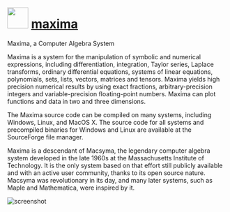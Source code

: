 # <img src="https://cdn.jsdelivr.net/gh/chocolatey/chocolatey-coreteampackages@edba4a5849ff756e767cba86641bea97ff5721fe/icons/maxima.png" width="48" height="48"/> [maxima](https://chocolatey.org/packages/maxima)


Maxima, a Computer Algebra System

Maxima is a system for the manipulation of symbolic and numerical expressions, including differentiation, integration, Taylor series, Laplace transforms, ordinary differential equations, systems of linear equations, polynomials, sets, lists, vectors, matrices and tensors. Maxima yields high precision numerical results by using exact fractions, arbitrary-precision integers and variable-precision floating-point numbers. Maxima can plot functions and data in two and three dimensions.

The Maxima source code can be compiled on many systems, including Windows, Linux, and MacOS X. The source code for all systems and precompiled binaries for Windows and Linux are available at the SourceForge file manager.

Maxima is a descendant of Macsyma, the legendary computer algebra system developed in the late 1960s at the Massachusetts Institute of Technology. It is the only system based on that effort still publicly available and with an active user community, thanks to its open source nature. Macsyma was revolutionary in its day, and many later systems, such as Maple and Mathematica, were inspired by it.

![screenshot](https://rawgit.com/chocolatey/chocolatey-coreteampackages/master/automatic/maxima/screenshot.png)

